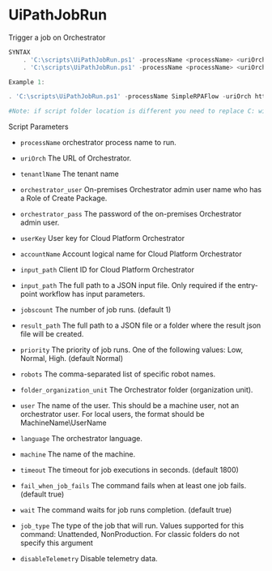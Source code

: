 
# UiPathJobRun
Trigger a job on Orchestrator
```PowerShell
SYNTAX
    . 'C:\scripts\UiPathJobRun.ps1' -processName <processName> <uriOrch> <tenantlName> [-accountName <abumayar> -userKey <userKey>] [-folder_organization_unit <folder_organization_unit>]
    . 'C:\scripts\UiPathJobRun.ps1' -processName <processName> <uriOrch> <tenantlName> [-orchestrator_user <orchestrator_user> -orchestrator_pass <orchestrator_pass>] [-folder_organization_unit <folder_organization_unit>]

Example 1:

. 'C:\scripts\UiPathJobRun.ps1' -processName SimpleRPAFlow -uriOrch https://cloud.uipath.com -tenantlName AbdullahTenant -accountName accountLogicalName -userKey xxxxxxxxxx -folder_organization_unit folderName

#Note: if script folder location is different you need to replace C: with directory folder (e.g. '[FOLDER_VARIABLE]\scripts\UiPathPack.ps1')
```
Script Parameters
-  `processName` 
    orchestrator process name to run.

-  `uriOrch` 
    The URL of Orchestrator.

-  `tenantlName` 
    The tenant name

-  `orchestrator_user`
    On-premises Orchestrator admin user name who has a Role of Create Package.

-  `orchestrator_pass`
    The password of the on-premises Orchestrator admin user.

-  `userKey`
    User key for Cloud Platform Orchestrator

-  `accountName`
    Account logical name for Cloud Platform Orchestrator

-  `input_path`
    Client ID for Cloud Platform Orchestrator

-  `input_path`
    The full path to a JSON input file. Only required if the entry-point workflow has input parameters.

-  `jobscount`
    The number of job runs. (default 1)

-  `result_path`
    The full path to a JSON file or a folder where the result json file will be created.

-  `priority`
    The priority of job runs. One of the following values: Low, Normal, High. (default Normal)

-  `robots`
    The comma-separated list of specific robot names.

-  `folder_organization_unit`
    The Orchestrator folder (organization unit).

-  `user`
    The name of the user. This should be a machine user, not an orchestrator user. For local users, the format should be MachineName\UserName

-  `language`
    The orchestrator language.

-  `machine`
    The name of the machine.

-  `timeout`
    The timeout for job executions in seconds. (default 1800)

-  `fail_when_job_fails`
    The command fails when at least one job fails. (default true)

-  `wait`
    The command waits for job runs completion. (default true)

-  `job_type`
    The type of the job that will run. Values supported for this command: Unattended, NonProduction. For classic folders do not specify this argument

-  `disableTelemetry`
    Disable telemetry data.